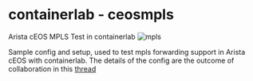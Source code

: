 # containerlab - ceosmpls
Arista cEOS MPLS Test in containerlab
![mpls](https://user-images.githubusercontent.com/101124549/159444612-76f738de-f1e3-4e82-a45d-eb04d6898d58.png)

Sample config and setup, used to test mpls forwarding support in Arista cEOS with containerlab.
The details of the config are the outcome of collaboration in this [thread](https://github.com/srl-labs/containerlab/discussions/807)
